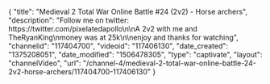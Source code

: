 {
    "title": "Medieval 2 Total War Online Battle #24 (2v2) - Horse archers",
    "description": "Follow me on twitter: https:\/\/twitter.com\/pixelatedapollo\n\nA 2v2 with me and TheRyanKing\nmoney was at 25k\n\nenjoy and thanks for watching",
    "channelid": "117404700",
    "videoid": "117406130",
    "date_created": "1375208051",
    "date_modified": "1506478305",
    "type": "captivate",
    "layout": "channelVideo",
    "url": "\/channel-4\/medieval-2-total-war-online-battle-24-2v2-horse-archers\/117404700-117406130"
}